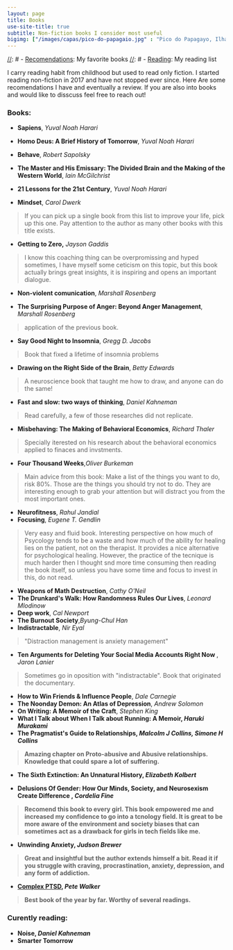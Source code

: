 ```yaml
---
layout: page
title: Books
use-site-title: true
subtitle: Non-fiction books I consider most useful
bigimg: ["/images/capas/pico-do-papagaio.jpg" : "Pico do Papagayo, Ilha Grande, RJ - 2021"]
---
```

[//]: # 
[//]: #  - [<u>Recomendations</u>](recomendations): My favorite books
[//]: #  - [<u>Reading</u>](reading): My reading list


I carry reading habit from childhood but used to read only fiction. I started reading non-fiction in 2017 and have not stopped ever since. Here Are some recomendations I have and eventually a review.
If you are also into books and would like to disscuss feel free to reach out!

### Books:
- <b>Sapiens</b>, <i>Yuval Noah Harari</i>
- <b>Homo Deus: A Brief History of Tomorrow</b>, <i>Yuval Noah Harari</i>
- <b>Behave</b>, <i>Robert Sapolsky</i>
- <b>The Master and His Emissary: The Divided Brain and the Making of the Western World</b>, <i>Iain McGilchrist</i>
- <b>21 Lessons for the 21st Century</b>, <i>Yuval Noah Harari</i>

- <b>Mindset</b>, <i>Carol Dwerk</i>
> If you can pick up a single book from this list to improve your life, pick up this one. Pay attention to the author as many other books with this title exists.

- <b>Getting to Zero,</b> <i> Jayson Gaddis  </i>
> I know this coaching thing can be overpromissing and hyped sometimes, I have myself some ceticism on this topic, but this book actually brings great insights, it is inspiring and opens an important dialogue.

- <b>Non-violent comunication</b>, <i>Marshall Rosenberg</i>

- <b>The Surprising Purpose of Anger: Beyond Anger Management</b>, <i>Marshall Rosenberg</i>
> application of the previous book.

- <b>Say Good Night to Insomnia</b>, <i>Gregg D. Jacobs</i>
> Book that fixed a lifetime of insomnia problems

- <b>Drawing on the Right Side of the Brain</b>, <i>Betty Edwards</i>
> A neuroscience book that taught me how to draw, and anyone can do the same!

- <b>Fast and slow: two ways of thinking</b>, <i>Daniel Kahneman</i>
> Read carefully, a few of those researches did not replicate.

- <b>Misbehaving: The Making of Behavioral Economics</b>, <i>Richard Thaler</i>
> Specially iterested on his research about the behavioral economics applied to finaces and invstments.

- <b>Four Thousand Weeks</b>,<i>Oliver Burkeman</i>
> Main advice from this book: Make a list of the things you want to do, risk 80%. Those are the things you should try not to do.
> They are interesting enough to grab your attention but will distract you from the most important ones.

- <b>Neurofitness</b>, <i>Rahul Jandial</i>
- <b>Focusing</b>, <i>Eugene T. Gendlin</i>
> Very easy and fluid book. Interesting perspective on how much of Psycology tends to be a waste and how much of the ability for healing lies on the patient, not on the therapist.
> It provides a nice alternative for psychological healing. However, the practice of the tecnique is much harder then I thought snd more time consuming then reading the book itself, so unless you have some time and focus to invest in this, do not read.

- <b>Weapons of Math Destruction</b>, <i>Cathy O'Neil</i>
- <b>The Drunkard's Walk: How Randomness Rules Our Lives</b>, <i>Leonard Mlodinow</i>
- <b>Deep work</b>, <i>Cal Newport</i>
- <b>The Burnout Society</b>,<i>Byung-Chul Han</i>
- <b>Indistractable</b>, <i>Nir Eyal</i>
> "Distraction management is anxiety management"
  
- <b>Ten Arguments for Deleting Your Social Media Accounts Right Now </b>, <i>Jaron Lanier</i>
> Sometimes go in oposition with "indistractable". Book that originated the documentary.

- <b>How to Win Friends & Influence People</b>, <i>Dale Carnegie</i>
- <b>The Noonday Demon: An Atlas of Depression</b>, <i>Andrew Solomon</i>
- <b>On Writing: A Memoir of the Craft</b>, <i>Stephen King</i>
- <b>What I Talk about When I Talk about Running: A Memoir<b>, <i>Haruki Murakami</i>
- <b>The Pragmatist's Guide to Relationships</b>, <i>Malcolm J Collins, Simone H Collins</i>
> Amazing chapter on Proto-abusive and Abusive relationships. Knowledge that could spare a lot of suffering.
  
- <b>The Sixth Extinction: An Unnatural History</b>, <i>Elizabeth Kolbert</i>
  
- <b> Delusions Of Gender: How Our Minds, Society, and Neurosexism Create Difference <b>, <i>Cordelia Fine</i>
> Recomend this book to every girl. This book empowered me and increased my confidence to go into a tcnology field.
> It is great to be more aware of the environment and society biases that can sometimes act as a drawback for girls in tech fields like me.

- <b>Unwinding Anxiety</b>, <i>Judson Brewer</i>
> Great and insightful but the author extends himself a bit. Read it if you struggle with craving, procrastination, anxiety, depression, and any form of addiction.

- <b>[Complex PTSD](https://www.amazon.com/Complex-PTSD-Surviving-RECOVERING-CHILDHOOD/dp/1492871842), </b><i>Pete Walker</i>
> Best book of the year by far. Worthy of several readings.
  
### Curently reading:
- <b>Noise</b>, <i>Daniel Kahneman</i>
- <b>Smarter Tomorrow</b>

 
